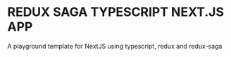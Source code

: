 # REDUX SAGA TYPESCRIPT NEXT.JS APP

A playground template for NextJS using typescript, redux and redux-saga

